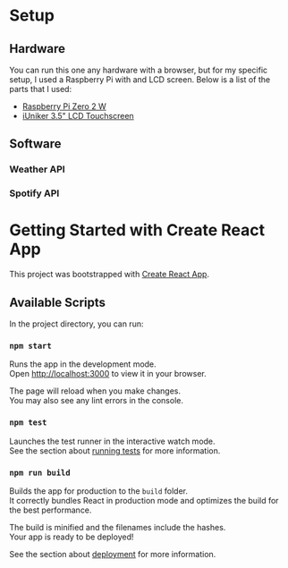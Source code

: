 # Setup

## Hardware

You can run this one any hardware with a browser, but for my specific setup, I used a Raspberry Pi with and LCD screen. Below is a list of the parts that I used:

* [Raspberry Pi Zero 2 W](https://www.raspberrypi.com/products/raspberry-pi-zero-2-w/)
* [iUniker 3.5" LCD Touchscreen](https://www.amazon.com/gp/product/B07H8ZY89H)

## Software

### Weather API

### Spotify API

# Getting Started with Create React App

This project was bootstrapped with [Create React App](https://github.com/facebook/create-react-app).

## Available Scripts

In the project directory, you can run:

### `npm start`

Runs the app in the development mode.\
Open [http://localhost:3000](http://localhost:3000) to view it in your browser.

The page will reload when you make changes.\
You may also see any lint errors in the console.

### `npm test`

Launches the test runner in the interactive watch mode.\
See the section about [running tests](https://facebook.github.io/create-react-app/docs/running-tests) for more information.

### `npm run build`

Builds the app for production to the `build` folder.\
It correctly bundles React in production mode and optimizes the build for the best performance.

The build is minified and the filenames include the hashes.\
Your app is ready to be deployed!

See the section about [deployment](https://facebook.github.io/create-react-app/docs/deployment) for more information.

